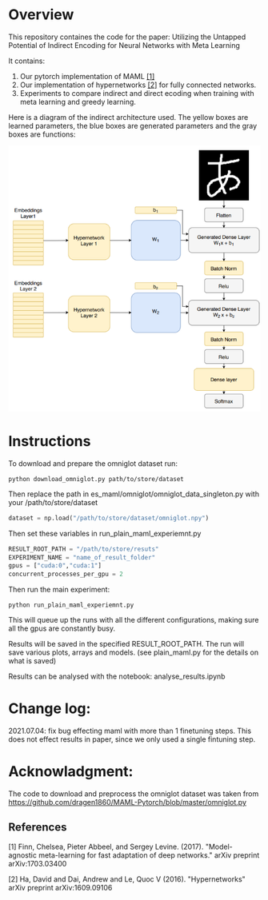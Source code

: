# Overview
This repository containes the code for the paper: Utilizing the Untapped Potential of Indirect Encoding for Neural Networks with Meta Learning

It contains:
1. Our pytorch implementation of MAML [[1]](#1)
2. Our implementation of hypernetworks [[2]](#2) for fully connected networks.
3. Experiments to compare indirect and direct ecoding when training with meta learning and greedy learning.

Here is a diagram of the indirect architecture used. The yellow boxes are learned parameters, the blue boxes are generated parameters and the gray boxes are functions:

![Alt text](images/architecture.PNG?raw=true "Indirect encoding architecture")

# Instructions
To download and prepare the omniglot dataset run:
```shell
python download_omniglot.py path/to/store/dataset
```
Then replace the path in es_maml/omniglot/omniglot_data_singleton.py with your /path/to/store/dataset
```python
dataset = np.load("/path/to/store/dataset/omniglot.npy")
```

Then set these variables in run_plain_maml_experiemnt.py
```python
RESULT_ROOT_PATH = "/path/to/store/resuts"
EXPERIMENT_NAME = "name_of_result_folder"
gpus = ["cuda:0","cuda:1"]
concurrent_processes_per_gpu = 2
```
Then run the main experiment:
```shell
python run_plain_maml_experiemnt.py
```
This will queue up the runs with all the different configurations, making sure all the gpus are constantly busy.

Results will be saved in the specified RESULT_ROOT_PATH. The run will save various plots, arrays and models. (see plain_maml.py for the details on what is saved)

Results can be analysed with the notebook: analyse_results.ipynb


# Change log:
2021.07.04: fix bug effecting maml with more than 1 finetuning steps. This does not effect results in paper, since we only used a single fintuning step.


# Acknowladgment:
The code to download and preprocess the omniglot dataset was taken from https://github.com/dragen1860/MAML-Pytorch/blob/master/omniglot.py



## References
<a id="1">[1]</a> 
Finn, Chelsea, Pieter Abbeel, and Sergey Levine. (2017). 
"Model-agnostic meta-learning for fast adaptation of deep networks."
arXiv preprint arXiv:1703.03400

<a id="2">[2]</a> 
Ha, David and Dai, Andrew and Le, Quoc V (2016). 
"Hypernetworks"
arXiv preprint arXiv:1609.09106

